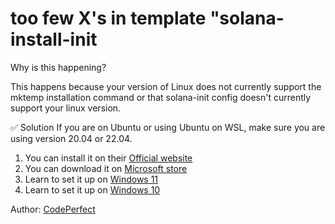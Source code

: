 # too few X's in template "solana-install-init

Why is this happening?

This happens because your version of Linux does not currently support the mktemp installation command or that solana-init config doesn't currently support your linux version.

✅ Solution 
If you are on Ubuntu or using Ubuntu on WSL, make sure you are using version 20.04 or 22.04.

1. You can install it on their [Official website](https://ubuntu.com/download/desktop)
2. You can download it on [Microsoft store](https://ubuntu.com/wsl)
3. Learn to set it up on [Windows 11](https://ubuntu.com/tutorials/install-ubuntu-on-wsl2-on-windows-11-with-gui-support#1-overview)
4. Learn to set it up on [Windows 10](https://ubuntu.com/tutorials/install-ubuntu-on-wsl2-on-windows-10#1-overview)

Author: [CodePerfect](https://twitter.com/helloitsme_sl)
